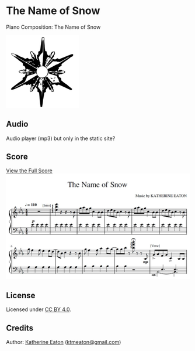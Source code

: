 # The Name of Snow
Piano Composition: The Name of Snow  

<img src="https://github.com/ktmeaton/the-name-of-snow/blob/master/images/The_Name_Of_Snow_snowflake.png" alt="The_Name_Of_Snow_snowflake" width="200px"/>  

## Audio
Audio player (mp3) but only in the static site?

## Score
[View the Full Score](https://github.com/ktmeaton/the-name-of-snow/blob/master/pdf/The_Name_of_Snow.pdf)  
<img src="https://github.com/ktmeaton/the-name-of-snow/blob/master/images/The_Name_Of_Snow_score_preview.JPG" alt="The_Name_Of_Snow_score_preview" width="700px"/>

## License
Licensed under [CC BY 4.0](https://github.com/ktmeaton/the-name-of-snow/blob/master/LICENSE.md).

## Credits
Author: [Katherine Eaton](https://github.com/ktmeaton) (ktmeaton@gmail.com)  
